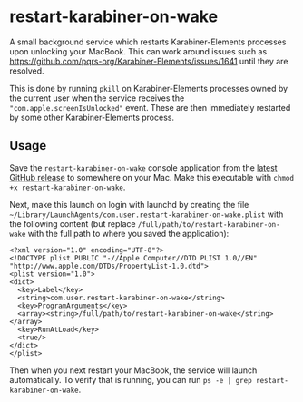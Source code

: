 # restart-karabiner-on-wake

A small background service which restarts Karabiner-Elements processes upon unlocking your MacBook. This can work around issues such as https://github.com/pqrs-org/Karabiner-Elements/issues/1641 until they are resolved.

This is done by running `pkill` on Karabiner-Elements processes owned by the current user when the service receives the `"com.apple.screenIsUnlocked"` event. These are then immediately restarted by some other Karabiner-Elements process.

## Usage

Save the `restart-karabiner-on-wake` console application from the [latest GitHub release](https://github.com/Shingyx/restart-karabiner-on-wake/releases/latest) to somewhere on your Mac. Make this executable with `chmod +x restart-karabiner-on-wake`.

Next, make this launch on login with launchd by creating the file `~/Library/LaunchAgents/com.user.restart-karabiner-on-wake.plist` with the following content (but replace `/full/path/to/restart-karabiner-on-wake` with the full path to where you saved the application):

```
<?xml version="1.0" encoding="UTF-8"?>
<!DOCTYPE plist PUBLIC "-//Apple Computer//DTD PLIST 1.0//EN" "http://www.apple.com/DTDs/PropertyList-1.0.dtd">
<plist version="1.0">
<dict>
  <key>Label</key>
  <string>com.user.restart-karabiner-on-wake</string>
  <key>ProgramArguments</key>
  <array><string>/full/path/to/restart-karabiner-on-wake</string></array>
  <key>RunAtLoad</key>
  <true/>
</dict>
</plist>
```

Then when you next restart your MacBook, the service will launch automatically. To verify that is running, you can run `ps -e | grep restart-karabiner-on-wake`.
